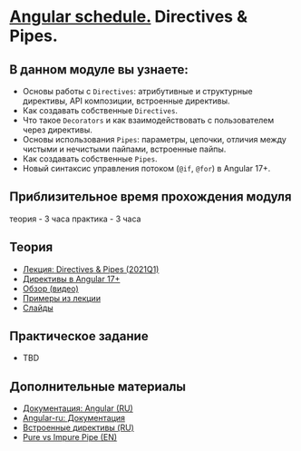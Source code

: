 # [Angular schedule.](../../README.md) Directives & Pipes.

## В данном модуле вы узнаете:

- Основы работы с `Directives`: атрибутивные и структурные директивы, API композиции, встроенные директивы.
- Как создавать собственные `Directives`.
- Что такое `Decorators` и как взаимодействовать с пользователем через директивы.
- Основы использования `Pipes`: параметры, цепочки, отличия между чистыми и нечистыми пайпами, встроенные пайпы.
- Как создавать собственные `Pipes`.
- Новый синтаксис управления потоком (`@if`, `@for`) в Angular 17+.

## Приблизительное время прохождения модуля

теория - 3 часа
практика - 3 часа

## Теория

- [Лекция: Directives & Pipes (2021Q1)](https://youtu.be/RLI6AGKwVcA)
- [Директивы в Angular 17+](https://www.youtube.com/watch?v=8Mv-kj9XWCs)
- [Обзор (видео)](https://www.youtube.com/watch?v=eM3zi_n7lNs&list=PL1w1q3fL4pmj9k1FrJ3Pe91EPub2_h4jF&index=4)
- [Примеры из лекции](https://github.com/NataliaLoginova/angular-course/tree/main/angular-directives-pipes/src)
- [Слайды](https://slides.com/natalia_loginowa/angular-directives-pipes)

## Практическое задание

- TBD

## Дополнительные материалы

- [Документация: Angular (RU)](https://angdev.ru/angular)
- [Angular-ru: Документация](https://angular-ru.github.io)
- [Встроенные директивы (RU)](https://angdev.ru/angular/built-in-directives/)
- [Pure vs Impure Pipe (EN)](https://medium.com/@ghoul.ahmed5/pure-vs-impure-pipe-in-angular-2152cf073e4d)
